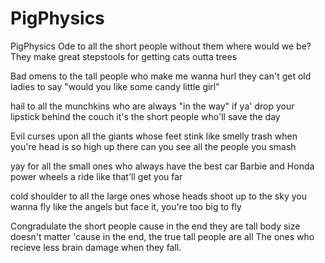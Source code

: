 # PigPhysics
PigPhysics
Ode to all the short people
without them where would we be?
They make great stepstools
for getting cats outta trees

Bad omens to the tall people
who make me wanna hurl
they can't get old ladies to say
"would you like some candy little girl"

hail to all the munchkins
who are always "in the way"
if ya' drop your lipstick behind the couch
it's the short people who'll save the day

Evil curses upon all the giants
whose feet stink like smelly trash
when you're head is so high up there
can you see all the people you smash

yay for all the small ones
who always have the best car
Barbie and Honda power wheels
a ride like that'll get you far

cold shoulder to all the large ones
whose heads shoot up to the sky
you wanna fly like the angels
but face it, you're too big to fly

Congradulate the short people
cause in the end they are tall
body size doesn't matter 'cause
in the end, the true tall people are all
The ones who recieve less brain damage when they fall.
